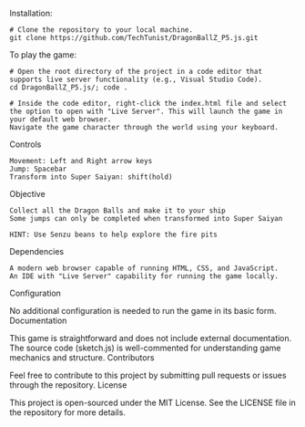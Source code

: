 Installation:

    # Clone the repository to your local machine.
    git clone https://github.com/TechTunist/DragonBallZ_P5.js.git    


To play the game:

    # Open the root directory of the project in a code editor that supports live server functionality (e.g., Visual Studio Code).
    cd DragonBallZ_P5.js/; code .
    
    # Inside the code editor, right-click the index.html file and select the option to open with "Live Server". This will launch the game in your default web browser.
    Navigate the game character through the world using your keyboard.

Controls

    Movement: Left and Right arrow keys
    Jump: Spacebar
    Transform into Super Saiyan: shift(hold)

Objective
  
    Collect all the Dragon Balls and make it to your ship
    Some jumps can only be completed when transformed into Super Saiyan
    
    HINT: Use Senzu beans to help explore the fire pits

Dependencies

    A modern web browser capable of running HTML, CSS, and JavaScript.
    An IDE with "Live Server" capability for running the game locally.

Configuration

No additional configuration is needed to run the game in its basic form.
Documentation

This game is straightforward and does not include external documentation. The source code (sketch.js) is well-commented for understanding game mechanics and structure.
Contributors

Feel free to contribute to this project by submitting pull requests or issues through the repository.
License

This project is open-sourced under the MIT License. See the LICENSE file in the repository for more details.
